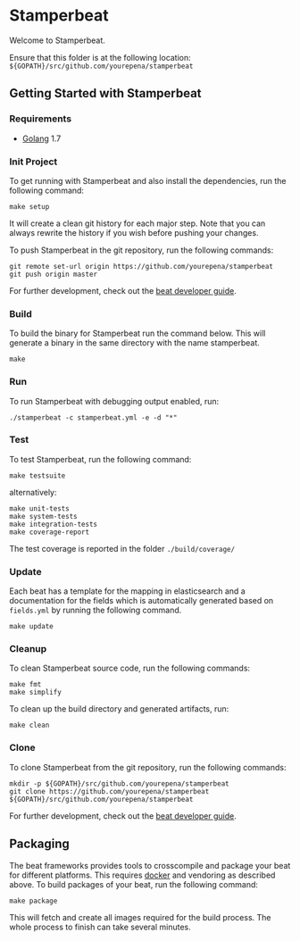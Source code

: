 # Stamperbeat

Welcome to Stamperbeat.

Ensure that this folder is at the following location:
`${GOPATH}/src/github.com/yourepena/stamperbeat`

## Getting Started with Stamperbeat

### Requirements

* [Golang](https://golang.org/dl/) 1.7

### Init Project
To get running with Stamperbeat and also install the
dependencies, run the following command:

```
make setup
```

It will create a clean git history for each major step. Note that you can always rewrite the history if you wish before pushing your changes.

To push Stamperbeat in the git repository, run the following commands:

```
git remote set-url origin https://github.com/yourepena/stamperbeat
git push origin master
```

For further development, check out the [beat developer guide](https://www.elastic.co/guide/en/beats/libbeat/current/new-beat.html).

### Build

To build the binary for Stamperbeat run the command below. This will generate a binary
in the same directory with the name stamperbeat.

```
make
```


### Run

To run Stamperbeat with debugging output enabled, run:

```
./stamperbeat -c stamperbeat.yml -e -d "*"
```


### Test

To test Stamperbeat, run the following command:

```
make testsuite
```

alternatively:
```
make unit-tests
make system-tests
make integration-tests
make coverage-report
```

The test coverage is reported in the folder `./build/coverage/`

### Update

Each beat has a template for the mapping in elasticsearch and a documentation for the fields
which is automatically generated based on `fields.yml` by running the following command.

```
make update
```


### Cleanup

To clean  Stamperbeat source code, run the following commands:

```
make fmt
make simplify
```

To clean up the build directory and generated artifacts, run:

```
make clean
```


### Clone

To clone Stamperbeat from the git repository, run the following commands:

```
mkdir -p ${GOPATH}/src/github.com/yourepena/stamperbeat
git clone https://github.com/yourepena/stamperbeat ${GOPATH}/src/github.com/yourepena/stamperbeat
```


For further development, check out the [beat developer guide](https://www.elastic.co/guide/en/beats/libbeat/current/new-beat.html).


## Packaging

The beat frameworks provides tools to crosscompile and package your beat for different platforms. This requires [docker](https://www.docker.com/) and vendoring as described above. To build packages of your beat, run the following command:

```
make package
```

This will fetch and create all images required for the build process. The whole process to finish can take several minutes.
